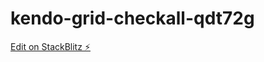 # kendo-grid-checkall-qdt72g

[Edit on StackBlitz ⚡️](https://stackblitz.com/edit/kendo-grid-checkall-qdt72g)